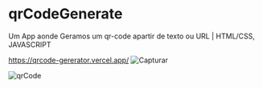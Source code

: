 # qrCodeGenerate
Um App aonde Geramos um qr-code apartir de texto ou URL | HTML/CSS, JAVASCRIPT

https://qrcode-gererator.vercel.app/
![Capturar](https://user-images.githubusercontent.com/50179205/162976980-baea08f0-93ab-4e6c-8598-cbc69fbf0f97.PNG)

![qrCode](https://user-images.githubusercontent.com/50179205/162979235-0ca9e32a-24c8-419e-8c0d-6da96c49d7b4.PNG)

